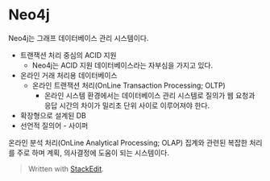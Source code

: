 # Neo4j

Neo4j는 그래프 데이터베이스 관리 시스템이다. 

* 트랜잭션 처리 중심의 ACID 지원
	* Neo4j는 ACID 지원 데이터베이스라는 자부심을 가지고 있다.
* 온라인 거래 처리용 데이터베이스
	* 온라인 트랜잭션 처리(OnLine Transaction Processing; OLTP) 
		* 온라인 시스템 환경에서는 데이터베이스 관리 시스템로 질의가 웹 요청과 응답 시간의 차이가 밀리초 단위 사이로 이루어져야 한다.
* 확장형으로 설계된 DB
* 선언적 질의어 - 사이퍼



온라인 분석 처리(OnLine Analytical Processing; OLAP)
집계와 관련된 복잡한 처리를 주로 하며 계획, 의사결정에 도움이 되는 시스템이다. 



> Written with [StackEdit](https://stackedit.io/).
<!--stackedit_data:
eyJoaXN0b3J5IjpbLTQ4NzMzOTE1Miw4MzcwNDIxMTQsLTYxMD
g1NzA4NCwtMTQ2NDA2NDg3Ml19
-->